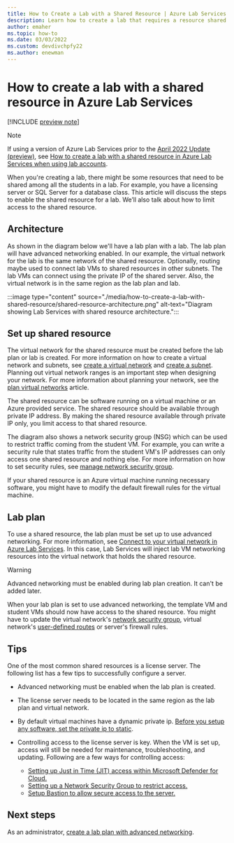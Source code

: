 ```yaml
---
title: How to Create a Lab with a Shared Resource | Azure Lab Services
description: Learn how to create a lab that requires a resource shared among the students.  
author: emaher
ms.topic: how-to
ms.date: 03/03/2022
ms.custom: devdivchpfy22
ms.author: enewman
---
```


# How to create a lab with a shared resource in Azure Lab Services

[!INCLUDE [preview note](./includes/lab-services-new-update-focused-article.md)]

> [!NOTE]
> If using a version of Azure Lab Services prior to the [April 2022 Update (preview)](lab-services-whats-new.md), see [How to create a lab with a shared resource in Azure Lab Services when using lab accounts](how-to-create-a-lab-with-shared-resource-1.md).

When you're creating a lab, there might be some resources that need to be shared among all the students in a lab. For example, you have a licensing server or SQL Server for a database class. This article will discuss the steps to enable the shared resource for a lab. We’ll also talk about how to limit access to the shared resource.

## Architecture

As shown in the diagram below we'll have a lab plan with a lab. The lab plan will have advanced networking enabled.  In our example, the virtual network for the lab is the same network of the shared resource.  Optionally, routing maybe used to connect lab VMs to shared resources in other subnets.  The lab VMs can connect using the private IP of the shared server. Also, the virtual network is in the same region as the lab plan and lab.

:::image type="content" source="./media/how-to-create-a-lab-with-shared-resource/shared-resource-architecture.png" alt-text="Diagram showing Lab Services with shared resource architecture.":::

## Set up shared resource

The virtual network for the shared resource must be created before the lab plan or lab is created. For more information on how to create a virtual network and subnets, see [create a virtual network](../virtual-network/quick-create-portal.md) and [create a subnet](../virtual-network/virtual-network-manage-subnet.md#add-a-subnet). Planning out virtual network ranges is an important step when designing your network. For more information about planning your network, see the [plan virtual networks](../virtual-network/virtual-network-vnet-plan-design-arm.md) article.

The shared resource can be software running on a virtual machine or an Azure provided service. The shared resource should be available through private IP address. By making the shared resource available through private IP only, you limit access to that shared resource.

The diagram also shows a network security group (NSG) which can be used to restrict traffic coming from the student VM. For example, you can write a security rule that states traffic from the student VM's IP addresses can only access one shared resource and nothing else. For more information on how to set security rules, see [manage network security group](../virtual-network/manage-network-security-group.md#work-with-security-rules).

If your shared resource is an Azure virtual machine running necessary software, you might have to modify the default firewall rules for the virtual machine.

## Lab plan

To use a shared resource, the lab plan must be set up to use advanced networking. For more information, see [Connect to your virtual network in Azure Lab Services](how-to-connect-vnet-injection.md). In this case, Lab Services will inject lab VM networking resources into the virtual network that holds the shared resource.  

> [!WARNING]
> Advanced networking must be enabled during lab plan creation. It can't be added later.

When your lab plan is set to use advanced networking, the template VM and student VMs should now have access to the shared resource.  You might have to update the virtual network's [network security group](../virtual-network/network-security-groups-overview.md), virtual network's [user-defined routes](../virtual-network/virtual-networks-udr-overview.md#user-defined) or server's firewall rules.

## Tips

One of the most common shared resources is a license server.  The following list has a few tips to successfully configure a server.

- Advanced networking must be enabled when the lab plan is created.
- The license server needs to be located in the same region as the lab plan and virtual network.
- By default virtual machines have a dynamic private ip. [Before you setup any software, set the private ip to static](../virtual-network/ip-services/virtual-networks-static-private-ip-arm-pportal.md).
- Controlling access to the license server is key. When the VM is set up, access will still be needed for maintenance, troubleshooting, and updating. Following are a few ways for controlling access:

    - [Setting up Just in Time (JIT) access within Microsoft Defender for Cloud.](../security-center/security-center-just-in-time.md?tabs=jit-config-asc%252cjit-request-asc)
    - [Setting up a Network Security Group to restrict access.](../virtual-network/network-security-groups-overview.md)
    - [Setup Bastion to allow secure access to the server.](https://azure.microsoft.com/services/azure-bastion/)

## Next steps

As an administrator, [create a lab plan with advanced networking](how-to-connect-vnet-injection.md).
